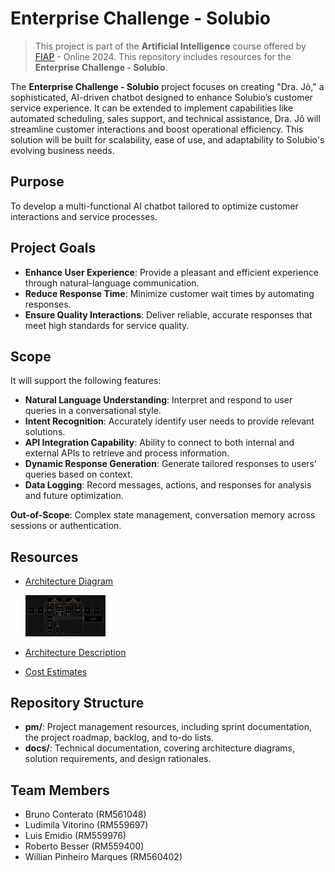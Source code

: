 # Enterprise Challenge - Solubio

> This project is part of the **Artificial Intelligence** course offered by [FIAP](https://github.com/fiap) - Online 2024. This repository includes resources for the **Enterprise Challenge - Solubio**.

The **Enterprise Challenge - Solubio** project focuses on creating "Dra. Jô," a sophisticated, AI-driven chatbot designed to enhance Solubio’s customer service experience. It can be extended to implement capabilities like automated scheduling, sales support, and technical assistance, Dra. Jô will streamline customer interactions and boost operational efficiency. This solution will be built for scalability, ease of use, and adaptability to Solubio's evolving business needs.

## Purpose

To develop a multi-functional AI chatbot tailored to optimize customer interactions and service processes.

## Project Goals

- **Enhance User Experience**: Provide a pleasant and efficient experience through natural-language communication.
- **Reduce Response Time**: Minimize customer wait times by automating responses.
- **Ensure Quality Interactions**: Deliver reliable, accurate responses that meet high standards for service quality.

## Scope

It will support the following features:

- **Natural Language Understanding**: Interpret and respond to user queries in a conversational style.
- **Intent Recognition**: Accurately identify user needs to provide relevant solutions.
- **API Integration Capability**: Ability to connect to both internal and external APIs to retrieve and process information.
- **Dynamic Response Generation**: Generate tailored responses to users’ queries based on context.
- **Data Logging**: Record messages, actions, and responses for analysis and future optimization.

**Out-of-Scope**: Complex state management, conversation memory across sessions or authentication.

## Resources

- [Architecture Diagram](./docs/architecture-diagram.drawio)

    <a href="./docs/architecture-diagram.drawio.png"><img src="./docs/architecture-diagram.drawio.png" width="128" /></a>

- [Architecture Description](./docs/architecture-description.md)
- [Cost Estimates](./docs/cost-estimates.md)

## Repository Structure

- **pm/**: Project management resources, including sprint documentation, the project roadmap, backlog, and to-do lists.
- **docs/**: Technical documentation, covering architecture diagrams, solution requirements, and design rationales.

## Team Members
- Bruno Conterato (RM561048)
- Ludimila Vitorino (RM559697)
- Luis Emidio (RM559976)
- Roberto Besser (RM559400)
- Willian Pinheiro Marques (RM560402)
